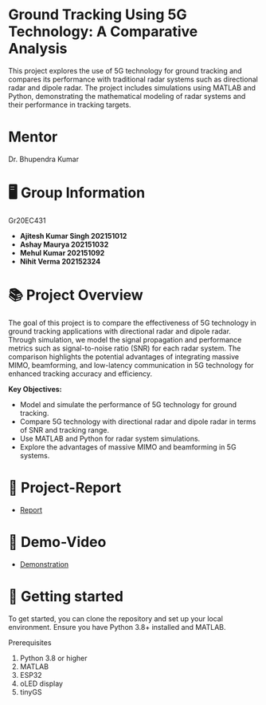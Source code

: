 # Ground Tracking Using 5G Technology: A Comparative Analysis
This project explores the use of 5G technology for ground tracking and compares its performance with traditional radar systems such as directional radar and dipole radar. 
The project includes simulations using MATLAB and Python, demonstrating the mathematical modeling of radar systems and their performance in tracking targets.
# Mentor
Dr. Bhupendra Kumar

# 🖥️ Group Information
Gr20EC431
- **Ajitesh Kumar Singh 202151012**
- **Ashay Maurya 202151032**
- **Mehul Kumar  202151092**
- **Nihit Verma 202152324**


# 📚 Project Overview
The goal of this project is to compare the effectiveness of 5G technology in ground tracking applications with directional radar and dipole radar. Through simulation, we model the signal propagation and performance metrics such as signal-to-noise ratio (SNR) for each radar system. The comparison highlights the potential advantages of integrating massive MIMO, beamforming, and low-latency communication in 5G technology for enhanced tracking accuracy and efficiency.

**Key Objectives:**
- Model and simulate the performance of 5G technology for ground tracking.
- Compare 5G technology with directional radar and dipole radar in terms of SNR and tracking range.
- Use MATLAB and Python for radar system simulations.
- Explore the advantages of massive MIMO and beamforming in 5G systems.

# 📑 Project-Report
- [Report](https://www.overleaf.com/read/rspsbfywzjkt#f829ae)
  
# 🎥 Demo-Video
- [Demonstration](https://drive.google.com/file/d/1JjEOZS_Er8XGwOA873no7CHbyZJZKaDu/view?usp=drive_link)
  
# 🚀 Getting started
To get started, you can clone the repository and set up your local environment. Ensure you have Python 3.8+ installed and MATLAB.

Prerequisites
1. Python 3.8 or higher
2. MATLAB
3. ESP32 
4. oLED display
5. tinyGS
